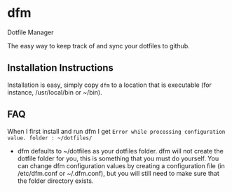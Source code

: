 # dfm
Dotfile Manager

The easy way to keep track of and sync your dotfiles to github.

## Installation Instructions
Installation is easy, simply copy `dfm` to a location that is executable (for
instance, /usr/local/bin or ~/bin).

## FAQ
When I first install and run dfm I get `Error while processing configuration
value. folder : ~/dotfiles/`

* dfm defaults to ~/dotfiles as your dotfiles folder. dfm will not create the
  dotfile folder for you, this is something that you must do yourself. You can
  change dfm configuration values by creating a configuration file (in
  /etc/dfm.conf or ~/.dfm.conf), but you will still need to make sure that the
  folder directory exists.
